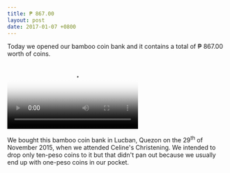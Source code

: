 ```yaml
---
title: ₱ 867.00
layout: post
date: 2017-01-07 +0800
---
```


Today we opened our bamboo coin bank and it contains a total of ₱ 867.00
worth of coins.

<video autoplay="" loop="" poster="//i.imgur.com/04oBJ1Dh.jpg" style="max-width: 636px; min-height: 0px; max-height: 601px;"><source type="video/mp4" src="//i.imgur.com/04oBJ1D.mp4"></video>

We bought this bamboo coin bank in Lucban, Quezon on the 29<sup>th</sup> of
November 2015, when we attended Celine's Christening. We intended to drop only
ten-peso coins to it but that didn't pan out because we usually end up with
one-peso coins in our pocket.


